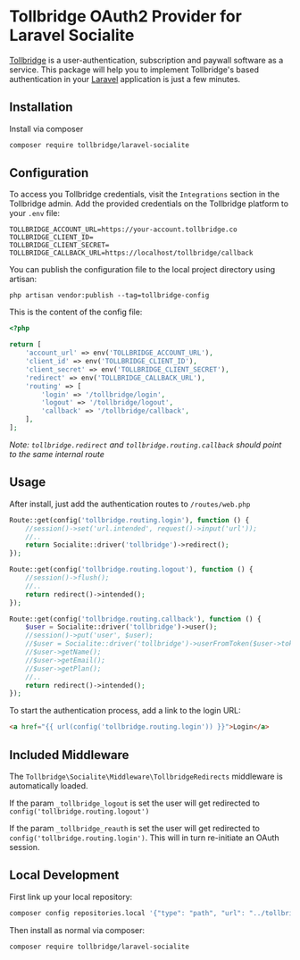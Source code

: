 # Tollbridge OAuth2 Provider for Laravel Socialite

[Tollbridge](https://tollbridge.co) is a user-authentication, subscription and paywall software as a service. This package will help you to implement Tollbridge's based authentication in your [Laravel](https://laravel.com) application is just a few minutes.

## Installation

Install via composer

```bash
composer require tollbridge/laravel-socialite
```

## Configuration

To access you Tollbridge credentials, visit the `Integrations` section in the Tollbridge admin. Add the provided credentials on the Tollbridge platform to your `.env` file:

```text
TOLLBRIDGE_ACCOUNT_URL=https://your-account.tollbridge.co
TOLLBRIDGE_CLIENT_ID=
TOLLBRIDGE_CLIENT_SECRET=
TOLLBRIDGE_CALLBACK_URL=https://localhost/tollbridge/callback
```

You can publish the configuration file to the local project directory using artisan:

```text
php artisan vendor:publish --tag=tollbridge-config
```

This is the content of the config file:

```php
<?php

return [
    'account_url' => env('TOLLBRIDGE_ACCOUNT_URL'),
    'client_id' => env('TOLLBRIDGE_CLIENT_ID'),
    'client_secret' => env('TOLLBRIDGE_CLIENT_SECRET'),
    'redirect' => env('TOLLBRIDGE_CALLBACK_URL'),
    'routing' => [
        'login' => '/tollbridge/login',
        'logout' => '/tollbridge/logout',
        'callback' => '/tollbridge/callback',
    ],
];
```
*Note: `tollbridge.redirect` and `tollbridge.routing.callback` should point to the same internal route*

## Usage

After install, just add the authentication routes to `/routes/web.php`

```php
Route::get(config('tollbridge.routing.login'), function () {
    //session()->set('url.intended', request()->input('url'));
    //..
    return Socialite::driver('tollbridge')->redirect();
});

Route::get(config('tollbridge.routing.logout'), function () {
    //session()->flush();
    //..
    return redirect()->intended();
});

Route::get(config('tollbridge.routing.callback'), function () {
    $user = Socialite::driver('tollbridge')->user();
    //session()->put('user', $user);
    //$user = Socialite::driver('tollbridge')->userFromToken($user->token);
    //$user->getName();
    //$user->getEmail();
    //$user->getPlan();
    //..
    return redirect()->intended();
});
```

To start the authentication process, add a link to the login URL:

```html
<a href="{{ url(config('tollbridge.routing.login')) }}">Login</a>
```

## Included Middleware

The `Tollbridge\Socialite\Middleware\TollbridgeRedirects` middleware is automatically loaded.

If the param `_tollbridge_logout` is set the user will get redirected to `config('tollbridge.routing.logout')`

If the param `_tollbridge_reauth` is set the user will get redirected to `config('tollbridge.routing.login')`. 
This will in turn re-initiate an OAuth session.


## Local Development

First link up your local repository:

```bash
composer config repositories.local '{"type": "path", "url": "../tollbridge-laravel-socialite"}' --file composer.json
```

Then install as normal via composer:

```bash
composer require tollbridge/laravel-socialite
```
